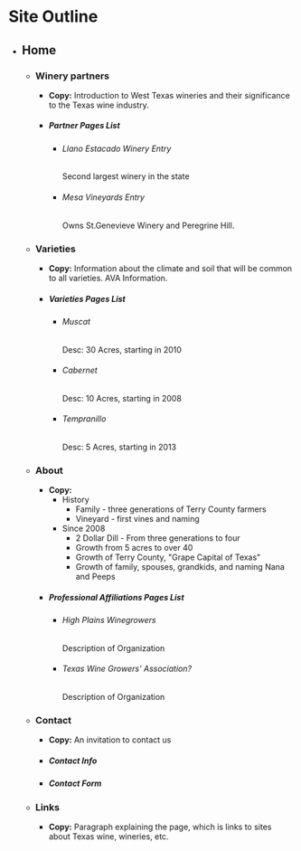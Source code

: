 # Site Outline
* ## Home
    - ### Winery partners
        * **Copy:** Introduction to West Texas wineries and their significance to the Texas wine industry.
        * ##### Partner Pages List  
            * ###### Llano Estacado Winery Entry
                Second largest winery in the state
            * ###### Mesa Vineyards Entry
                Owns St.Genevieve Winery and Peregrine Hill.
    * ### Varieties
        * **Copy:** Information about the climate and soil that will be common to all varieties. AVA Information.
        * ##### Varieties Pages List
            * ###### Muscat
                Desc: 30 Acres, starting in 2010
            * ###### Cabernet
                Desc: 10 Acres, starting in 2008
            * ###### Tempranillo
                Desc: 5 Acres, starting in 2013
    * ### About
        * **Copy:**
            * History
                - Family - three generations of Terry County farmers  
                - Vineyard - first vines and naming
            * Since 2008 
                - 2 Dollar Dill - From three generations to four
                - Growth from 5 acres to over 40
                - Growth of Terry County, "Grape Capital of Texas"
                - Growth of family, spouses, grandkids, and naming Nana and Peeps
        * ##### Professional Affiliations Pages List
            * ###### High Plains Winegrowers
                Description of Organization
            * ###### Texas Wine Growers' Association?
                Description of Organization
    * ### Contact
        * **Copy:** An invitation to contact us 
        * ##### Contact Info
        * ##### Contact Form
    * ### Links
    	* **Copy:** Paragraph explaining the page, which is links to sites about Texas wine, wineries, etc.

